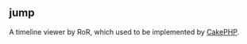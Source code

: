 ## jump
A timeline viewer by RoR, which used to be implemented by [CakePHP](https://github.com/tbotqy/timeline-viewer).
